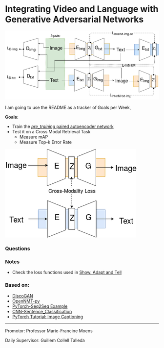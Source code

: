 # Integrating Video and Language with Generative Adversarial Networks

![](abstract/media/mmmGanwide.png)

I am going to use the README as a tracker of Goals per Week,

__Goals:__

- Train the [_pre_training_ paired autoencoder network](https://github.com/vglsd/thesis/blob/master/abstract/m3GAN-entavelis.pdf)
- Test it on a Cross Modal Retrieval Task
    - Measure mAP 
    - Measure Top-k Error Rate

![](abstract/media/pretraining.png)
### Questions

### Notes

- Check the loss functions used in [Show, Adapt and Tell](https://github.com/tsenghungchen/show-adapt-and-tell#mscoco-captioning-dataset)

### Based on:

- [DiscoGAN](https://github.com/SKTBrain/DiscoGAN)
- [OpenNMT-py](https://github.com/OpenNMT/OpenNMT-py)
- [PyTorch-Seq2Seq Example](https://github.com/howardyclo/pytorch-seq2seq-example/)
- [CNN-Sentence_Classification](https://github.com/A-Jacobson/CNN_Sentence_Classification)
- [PyTorch Tutorial: Image Captioning](https://github.com/yunjey/pytorch-tutorial/tree/master/tutorials/03-advanced/image_captioning)

---------------

Promotor: Professor Marie-Francine Moens

Daily Supervisor: Guillem Collell Talleda